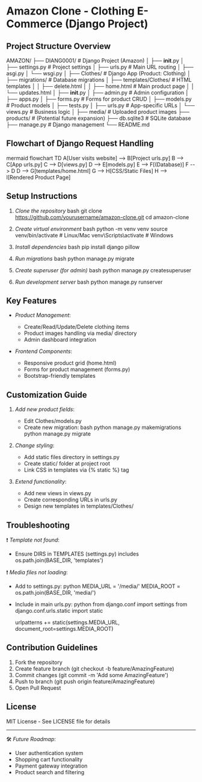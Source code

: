 # Amazon Clone - Clothing E-Commerce (Django Project)

## Project Structure Overview


AMAZON/
├── DIANG0001/                # Django Project (Amazon)
│   ├── __init__.py
│   ├── settings.py           # Project settings
│   ├── urls.py               # Main URL routing
│   ├── asgi.py
│   └── wsgi.py
│
├── Clothes/                  # Django App (Product: Clothing)
│   ├── migrations/           # Database migrations
│   ├── templates/Clothes/    # HTML templates
│   │   ├── delete.html
│   │   ├── home.html         # Main product page
│   │   └── updates.html
│   ├── __init__.py
│   ├── admin.py              # Admin configuration
│   ├── apps.py
│   ├── forms.py              # Forms for product CRUD
│   ├── models.py             # Product models
│   ├── tests.py
│   ├── urls.py               # App-specific URLs
│   └── views.py              # Business logic
│
├── media/                    # Uploaded product images
├── products/                 # (Potential future expansion)
├── db.sqlite3                # SQLite database
├── manage.py                 # Django management
└── README.md


## Flowchart of Django Request Handling

mermaid
flowchart TD
    A[User visits website] --> B[Project urls.py]
    B --> C[App urls.py]
    C --> D[views.py]
    D --> E[models.py]
    E --> F[(Database)]
    F --> D
    D --> G[templates/home.html]
    G --> H[CSS/Static Files]
    H --> I[Rendered Product Page]


## Setup Instructions

1. *Clone the repository*
   bash
   git clone https://github.com/yourusername/amazon-clone.git
   cd amazon-clone
   

2. *Create virtual environment*
   bash
   python -m venv venv
   source venv/bin/activate  # Linux/Mac
   venv\Scripts\activate     # Windows
   

3. *Install dependencies*
   bash
   pip install django pillow
   

4. *Run migrations*
   bash
   python manage.py migrate
   

5. *Create superuser (for admin)*
   bash
   python manage.py createsuperuser
   

6. *Run development server*
   bash
   python manage.py runserver
   

## Key Features

- *Product Management*:
  - Create/Read/Update/Delete clothing items
  - Product images handling via media/ directory
  - Admin dashboard integration

- *Frontend Components*:
  - Responsive product grid (home.html)
  - Forms for product management (forms.py)
  - Bootstrap-friendly templates

## Customization Guide

1. *Add new product fields*:
   - Edit Clothes/models.py
   - Create new migration:
     bash
     python manage.py makemigrations
     python manage.py migrate
     

2. *Change styling*:
   - Add static files directory in settings.py
   - Create static/ folder at project root
   - Link CSS in templates via {% static %} tag

3. *Extend functionality*:
   - Add new views in views.py
   - Create corresponding URLs in urls.py
   - Design new templates in templates/Clothes/

## Troubleshooting

❗ *Template not found*:
- Ensure DIRS in TEMPLATES (settings.py) includes os.path.join(BASE_DIR, 'templates')

❗ *Media files not loading*:
- Add to settings.py:
  python
  MEDIA_URL = '/media/'
  MEDIA_ROOT = os.path.join(BASE_DIR, 'media/')
  
- Include in main urls.py:
  python
  from django.conf import settings
  from django.conf.urls.static import static
  
  urlpatterns += static(settings.MEDIA_URL, document_root=settings.MEDIA_ROOT)
  

## Contribution Guidelines

1. Fork the repository
2. Create feature branch (git checkout -b feature/AmazingFeature)
3. Commit changes (git commit -m 'Add some AmazingFeature')
4. Push to branch (git push origin feature/AmazingFeature)
5. Open Pull Request

## License

MIT License - See LICENSE file for details

---

🛠 *Future Roadmap*:
- User authentication system
- Shopping cart functionality
- Payment gateway integration
- Product search and filtering

